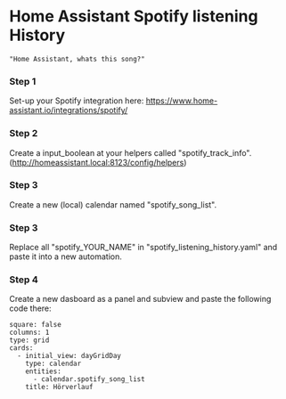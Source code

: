 # Home Assistant Spotify listening History
`"Home Assistant, whats this song?"`

### Step 1

Set-up your Spotify integration here: https://www.home-assistant.io/integrations/spotify/

### Step 2

Create a input_boolean at your helpers called "spotify_track_info". (http://homeassistant.local:8123/config/helpers)

### Step 3

Create a new (local) calendar named "spotify_song_list".

### Step 3

Replace all "spotify_YOUR_NAME" in "spotify_listening_history.yaml" and paste it into a new automation.

### Step 4

Create a new dasboard as a panel and subview and paste the following code there:

```
square: false
columns: 1
type: grid
cards:
  - initial_view: dayGridDay
    type: calendar
    entities:
      - calendar.spotify_song_list
    title: Hörverlauf
```